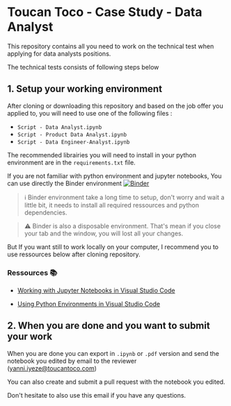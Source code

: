 # Toucan Toco - Case Study - Data Analyst 


This repository contains all you need to work on the technical test when applying for data analysts positions.

The technical tests consists of following steps below


## 1. Setup your working environment

After cloning or downloading this repository and based on the job offer you applied to, you will need to use one of the following files :

- `Script - Data Analyst.ipynb`
- `Script - Product Data Analyst.ipynb`
- `Script - Data Engineer-Analyst.ipynb`

The recommended librairies you will need to install in your python environment are in the `requirements.txt` file.


If you are not familiar with python environment and jupyter notebooks, You can use directly the Binder environment [![Binder](https://mybinder.org/badge_logo.svg)](https://mybinder.org/v2/gh/ToucanToco/data-hiring-case_study-data_analyst_intern/master)  


> ℹ️ Binder environment take a long time to setup, don't worry and wait a little bit, it needs to install all required ressources and python dependencies.

> ⚠️ Binder is also a disposable environment. That's mean if you close your tab and the window, you will lost all your changes.

But If you want still to work locally on your computer, I recommend you to use ressources below after cloning repository.

### Ressources 📚

- [Working with Jupyter Notebooks in Visual Studio Code](https://code.visualstudio.com/docs/datascience/jupyter-notebooks)

- [Using Python Environments in Visual Studio Code](https://code.visualstudio.com/docs/python/environments)

## 2. When you are done and you want to submit your work

When you are done you can export in `.ipynb` or `.pdf` version and send the notebook you edited by email to the reviewer (yanni.iyeze@toucantoco.com)

You can also create and submit a pull request with the notebook you edited.

Don't hesitate to also use this email if you have any questions.
